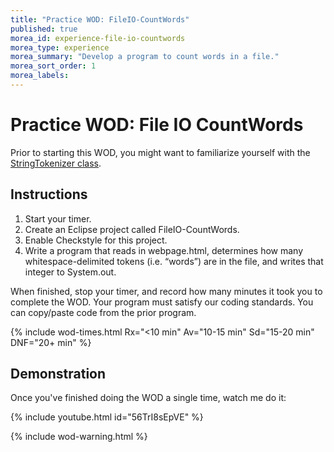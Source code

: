 ```yaml
---
title: "Practice WOD: FileIO-CountWords"
published: true
morea_id: experience-file-io-countwords
morea_type: experience
morea_summary: "Develop a program to count words in a file."
morea_sort_order: 1
morea_labels:
---
```


# Practice WOD: File IO CountWords

Prior to starting this WOD, you might want to familiarize yourself with the [StringTokenizer class](http://docs.oracle.com/javase/7/docs/api/java/util/StringTokenizer.html). 

## Instructions

  1. Start your timer.
  2. Create an Eclipse project called FileIO-CountWords.  
  3. Enable Checkstyle for this project. 
  4. Write a program that reads in webpage.html, determines how many whitespace-delimited tokens (i.e. “words”) are in the file, and writes that integer to System.out.

When finished, stop your timer, and record how many minutes it took you to complete the WOD. Your program must satisfy our coding standards. You can copy/paste code from the prior program. 

{% include wod-times.html Rx="<10 min" Av="10-15 min" Sd="15-20 min" DNF="20+ min" %}

## Demonstration

Once you've finished doing the WOD a single time, watch me do it:

{% include youtube.html id="56TrI8sEpVE" %}

{% include wod-warning.html %}





